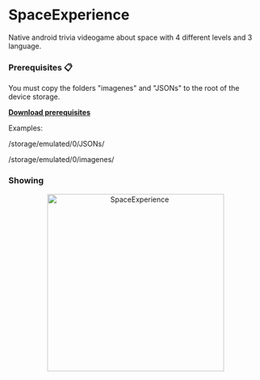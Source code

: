# SpaceExperience

Native android trivia videogame about space with 4 different levels and 3 language.

### Prerequisites 📋

You must copy the folders "imagenes" and "JSONs" to the root of the device storage.

<a href="https://drive.google.com/drive/folders/1fsqF16rIOWlcFHFoA2Wdb8LWE2_5KWV7?usp=sharing">**Download prerequisites**</a>

Examples:

/storage/emulated/0/JSONs/

/storage/emulated/0/imagenes/

### Showing

<p align="center">
  <img src="https://drive.google.com/file/d/1mzOyUydp8dOlsEExBcLkAeAw_AnB058_/view?usp=sharing" width="350" title="SpaceExperience">
</p>
